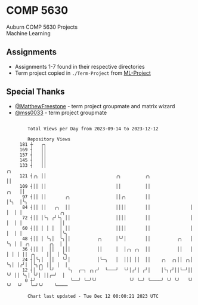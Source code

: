 # COMP 5630
Auburn COMP 5630 Projects  
Machine Learning

## Assignments
- Assignments 1-7 found in their respective directories
- Term project copied in `./Term-Project` from [ML-Project](https://github.com/wumphlett/ML-Project)

## Special Thanks
- [@MatthewFreestone](https://github.com/MatthewFreestone) - term project groupmate and matrix wizard
- [@mss0033](https://github.com/mss0033) - term project groupmate

```

        Total Views per Day from 2023-09-14 to 2023-12-12

        Repository Views
     181 ┼   ╭╮
     169 ┤   ││
     157 ┤   ││
     145 ┤   ││
     133 ┤   ││                                                           ╭╮
     121 ┤╭╮ ││                          ╭╮         ╭╮                    ││
     109 ┤││ ││                          ││         ││               ╭╮   ││
      97 ┤││ ││       ╭╮                 ││╭╮       ││               │╰╮  │╰╮
      84 ┤││ ││   ╭╮  ││                 ││││       ││               │ │  │ │              ╭╮
      72 ┤││ │╰╮ ╭╯╰╮ ││                 ││││       ││               │ │  │ │              ││
      60 ┤││ │ │ │  │ ││                 ││││       ││               │ │  │ │              │╰╮
      48 ┤││ │ ╰╮│  ╰╮││          ╭╮     │╰╯│       ││          ╭╮   │ ╰╮ │ │ ╭╮       ╭╮  │ │
      36 ┤││ │  ││   │││          ││     │  │╭╮ ╭╮  ││          ││   │  │ │ │ ││ ╭╮    ││  │ ╰╮
      24 ┤│╰╮│  ││   ╰╯│          │╰─╮   │  │││ ││  ││    ╭╮  ╭╮││ ╭╮│  ╰╮│ │╭╯│ │╰╮╭╮ ││  │  │
      12 ┤│ ╰╯  ╰╯     ╰╮  ╭─╮ ╭╮╭╯  ╰───╯  ╰╯│╭╯│ ╭╯│    │╰╮╭╯││╰─╯││   ╰╯ ││ ╰╮│ ╰╯│ ││╭─╯  │
       0 ┼╯             ╰──╯ ╰─╯╰╯            ╰╯ ╰─╯ ╰────╯ ╰╯ ╰╯   ╰╯      ╰╯  ╰╯   ╰─╯╰╯    ╰────

        Chart last updated - Tue Dec 12 00:00:21 2023 UTC
        
```
